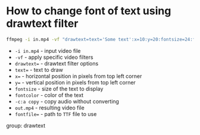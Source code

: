 # How to change font of text using drawtext filter

```bash
ffmpeg -i in.mp4 -vf "drawtext=text='Some text':x=10:y=20:fontsize=24:fontcolor=white:fontfile=font.ttf" -c:a copy out.mp4
```

- `-i in.mp4` - input video file
- `-vf` - apply specific video filters
- `drawtext=` - drawtext filter options
- `text=` - text to draw
- `x=` - horizontal position in pixels from top left corner
- `y=` - vertical position in pixels from top left corner
- `fontsize` - size of the text to display
- `fontcolor` - color of the text
- `-c:a copy` - copy audio without converting
- `out.mp4` - resulting video file
- `fontfile=` - path to `TTF` file to use 

group: drawtext


